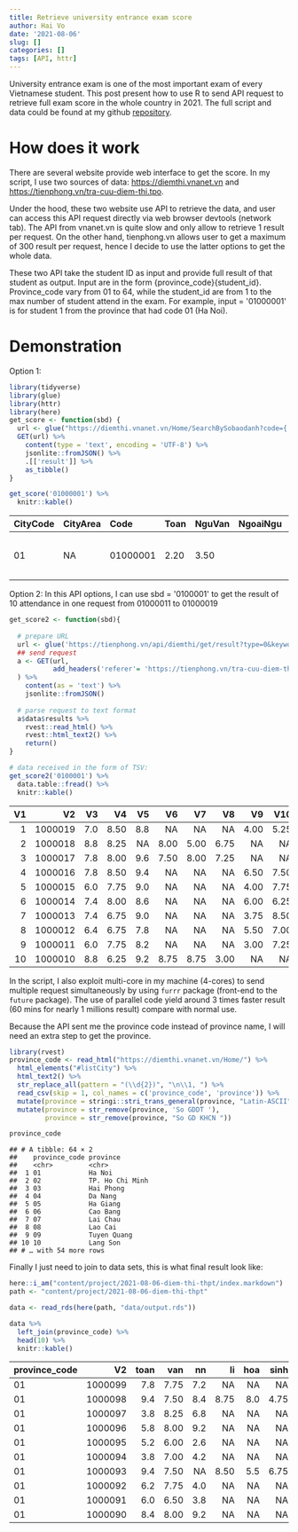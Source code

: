 ```yaml
---
title: Retrieve university entrance exam score
author: Hai Vo
date: '2021-08-06'
slug: []
categories: []
tags: [API, httr]
---
```





University entrance exam is one of the most important exam of every Vietnamese student. This post present how to use R to send API request to retrieve full exam score in the whole country in 2021. The full script and data could be found at my github [repository](https://github.com/vohai611/diemthi-thpt-2021). 

# How does it work
There are several website provide web interface to get the score. In my script, I use two sources of data:
https://diemthi.vnanet.vn and https://tienphong.vn/tra-cuu-diem-thi.tpo.

Under the hood, these two website use API to retrieve the data, and user can access this API request directly via web browser devtools (network tab). The API from vnanet.vn is quite slow and only allow to retrieve 1 result per request. On the other hand, tienphong.vn allows user to get a maximum of 300 result per request, hence I decide to use the latter options to get the whole data.

These two API take the student ID as input and provide full result of that student as output. Input are in the form {province_code}{student_id}. Province_code vary from 01 to 64, while the student_id are from 1 to the max number of student attend in the exam. For example, input = '01000001' is for student 1 from the province that had code 01 (Ha Noi).


# Demonstration
Option 1:

```r
library(tidyverse)
library(glue)
library(httr)
library(here)
get_score <- function(sbd) {
  url <- glue("https://diemthi.vnanet.vn/Home/SearchBySobaodanh?code={ sbd }&nam=2021")
  GET(url) %>% 
    content(type = 'text', encoding = 'UTF-8') %>% 
    jsonlite::fromJSON() %>% 
    .[['result']] %>% 
    as_tibble()
}

get_score('01000001') %>% 
  knitr::kable()
```



|CityCode |CityArea |Code     |Toan |NguVan |NgoaiNgu |VatLi |HoaHoc |SinhHoc |KHTN |DiaLi |LichSu |GDCD |KHXH |ResultGroup                                                                              |Result |
|:--------|:--------|:--------|:----|:------|:--------|:-----|:------|:-------|:----|:-----|:------|:----|:----|:----------------------------------------------------------------------------------------|:------|
|01       |NA       |01000001 |2.20 |3.50   |         |      |       |        |     |5.50  |2.50   |     |     |[{"g":"A07","p":10.20},{"g":"C00","p":11.50},{"g":"C03","p":8.20},{"g":"C04","p":11.20}] |       |

Option 2:
In this API options, I can use sbd = '0100001' to get the result of 10 attendance in one request from 01000011 to 01000019

```r
get_score2 <- function(sbd){
  
  # prepare URL
  url <- glue('https://tienphong.vn/api/diemthi/get/result?type=0&keyword={ sbd }&kythi=THPT&nam=2021&cumthi=0')
  ## send request
  a <- GET(url,
           add_headers('referer'= 'https://tienphong.vn/tra-cuu-diem-thi.tpo')
  ) %>% 
    content(as = 'text') %>% 
    jsonlite::fromJSON()
  
  # parse request to text format
  a$data$results %>% 
    rvest::read_html() %>% 
    rvest::html_text2() %>% 
    return()
}

# data received in the form of TSV:
get_score2('0100001') %>% 
  data.table::fread() %>% 
  knitr::kable()
```



| V1|      V2|  V3|   V4|  V5|   V6|   V7|   V8|   V9|  V10|  V11|V12 |
|--:|-------:|---:|----:|---:|----:|----:|----:|----:|----:|----:|:---|
|  1| 1000019| 7.0| 8.50| 8.8|   NA|   NA|   NA| 4.00| 5.25| 6.75|NA  |
|  2| 1000018| 8.8| 8.25|  NA| 8.00| 5.00| 6.75|   NA|   NA|   NA|NA  |
|  3| 1000017| 7.8| 8.00| 9.6| 7.50| 8.00| 7.25|   NA|   NA|   NA|NA  |
|  4| 1000016| 7.8| 8.50| 9.4|   NA|   NA|   NA| 6.50| 7.50| 8.00|NA  |
|  5| 1000015| 6.0| 7.75| 9.0|   NA|   NA|   NA| 4.00| 7.75| 7.00|NA  |
|  6| 1000014| 7.4| 8.00| 8.6|   NA|   NA|   NA| 6.00| 6.25| 7.50|NA  |
|  7| 1000013| 7.4| 6.75| 9.0|   NA|   NA|   NA| 3.75| 8.50| 6.50|NA  |
|  8| 1000012| 6.4| 6.75| 7.8|   NA|   NA|   NA| 5.50| 7.00| 7.50|NA  |
|  9| 1000011| 6.0| 7.75| 8.2|   NA|   NA|   NA| 3.00| 7.25| 8.50|NA  |
| 10| 1000010| 8.8| 6.25| 9.2| 8.75| 8.75| 3.00|   NA|   NA|   NA|NA  |

In the script, I also exploit multi-core in my machine (4-cores) to send multiple request simultaneously by using `furrr` package (front-end to the `future` package). The use of parallel code yield around 3 times faster result (60 mins for nearly 1 millions result) compare with normal use.

Because the API sent me the province code instead of province name, I will need an extra step to get the province.


```r
library(rvest)
province_code <- read_html("https://diemthi.vnanet.vn/Home/") %>% 
  html_elements("#listCity") %>% 
  html_text2() %>% 
  str_replace_all(pattern = "(\\d{2})", "\n\\1, ") %>% 
  read_csv(skip = 1, col_names = c('province_code', 'province')) %>% 
  mutate(province = stringi::stri_trans_general(province, "Latin-ASCII")) %>% 
  mutate(province = str_remove(province, 'So GDDT '),
         province = str_remove(province, "So GD KHCN "))

province_code
```

```
## # A tibble: 64 × 2
##    province_code province       
##    <chr>         <chr>          
##  1 01            Ha Noi         
##  2 02            TP. Ho Chi Minh
##  3 03            Hai Phong      
##  4 04            Da Nang        
##  5 05            Ha Giang       
##  6 06            Cao Bang       
##  7 07            Lai Chau       
##  8 08            Lao Cai        
##  9 09            Tuyen Quang    
## 10 10            Lang Son       
## # … with 54 more rows
```

Finally I just need to join to data sets, this is what final result look like:


```r
here::i_am("content/project/2021-08-06-diem-thi-thpt/index.markdown")
path <- "content/project/2021-08-06-diem-thi-thpt"

data <- read_rds(here(path, "data/output.rds"))

data %>% 
  left_join(province_code) %>% 
  head(10) %>% 
  knitr::kable()
```



|province_code |      V2| toan|  van|  nn|   li| hoa| sinh|   su|  dia| gdcd|province |
|:-------------|-------:|----:|----:|---:|----:|---:|----:|----:|----:|----:|:--------|
|01            | 1000099|  7.8| 7.75| 7.2|   NA|  NA|   NA| 2.75| 6.50| 7.50|Ha Noi   |
|01            | 1000098|  9.4| 7.50| 8.4| 8.75| 8.0| 4.75|   NA|   NA|   NA|Ha Noi   |
|01            | 1000097|  3.8| 8.25| 6.8|   NA|  NA|   NA| 4.75| 6.75| 9.00|Ha Noi   |
|01            | 1000096|  5.8| 8.00| 9.2|   NA|  NA|   NA| 4.25| 7.00| 7.25|Ha Noi   |
|01            | 1000095|  5.2| 6.00| 2.6|   NA|  NA|   NA| 7.50| 8.00| 8.50|Ha Noi   |
|01            | 1000094|  3.8| 7.00| 4.2|   NA|  NA|   NA| 3.75| 7.25| 7.50|Ha Noi   |
|01            | 1000093|  9.4| 7.50|  NA| 8.50| 5.5| 6.75|   NA|   NA|   NA|Ha Noi   |
|01            | 1000092|  6.2| 7.75| 4.0|   NA|  NA|   NA| 3.75| 8.00| 8.25|Ha Noi   |
|01            | 1000091|  6.0| 6.50| 3.8|   NA|  NA|   NA| 4.50| 6.00| 8.00|Ha Noi   |
|01            | 1000090|  8.4| 8.00| 9.2|   NA|  NA|   NA| 6.25| 8.50| 8.50|Ha Noi   |


